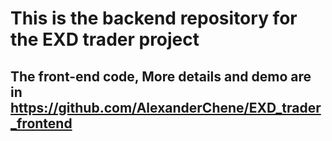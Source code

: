 # This is the backend repository for the EXD trader project

## The front-end code, More details and demo are in https://github.com/AlexanderChene/EXD_trader_frontend
